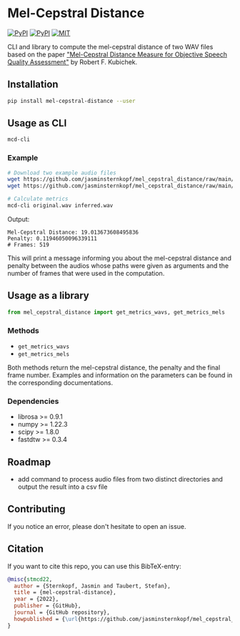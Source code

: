 # Mel-Cepstral Distance

[![PyPI](https://img.shields.io/pypi/v/mel-cepstral-distance.svg)](https://pypi.python.org/pypi/mel-cepstral-distance)
[![PyPI](https://img.shields.io/pypi/pyversions/mel-cepstral-distance.svg)](https://pypi.python.org/pypi/mel-cepstral-distance)
[![MIT](https://img.shields.io/github/license/jasminsternkopf/mel_cepstral_distance.svg)](https://github.com/jasminsternkopf/mel_cepstral_distance/blob/main/LICENSE)

CLI and library to compute the mel-cepstral distance of two WAV files based on the paper ["Mel-Cepstral Distance Measure for Objective Speech Quality Assessment"](https://ieeexplore.ieee.org/document/407206) by Robert F. Kubichek.

## Installation

```sh
pip install mel-cepstral-distance --user
```

## Usage as CLI

```sh
mcd-cli
```

### Example

```sh
# Download two example audio files
wget https://github.com/jasminsternkopf/mel_cepstral_distance/raw/main/examples/similar_audios/original.wav
wget https://github.com/jasminsternkopf/mel_cepstral_distance/raw/main/examples/similar_audios/inferred.wav

# Calculate metrics
mcd-cli original.wav inferred.wav
```

Output:

```text
Mel-Cepstral Distance: 19.013673608495836
Penalty: 0.11946050096339111
# Frames: 519
```

This will print a message informing you about the mel-cepstral distance and penalty between the audios whose paths were given as arguments and the number of frames that were used in the computation.

## Usage as a library

```py
from mel_cepstral_distance import get_metrics_wavs, get_metrics_mels
```

### Methods

- `get_metrics_wavs`
- `get_metrics_mels`

Both methods return the mel-cepstral distance, the penalty and the final frame number. Examples and information on the parameters can be found in the corresponding documentations.

### Dependencies

- librosa >= 0.9.1
- numpy >= 1.22.3
- scipy >= 1.8.0
- fastdtw >= 0.3.4

## Roadmap

- add command to process audio files from two distinct directories and output the result into a csv file

## Contributing

If you notice an error, please don't hesitate to open an issue.

## Citation

If you want to cite this repo, you can use this BibTeX-entry:

```bibtex
@misc{stmcd22,
  author = {Sternkopf, Jasmin and Taubert, Stefan},
  title = {mel-cepstral-distance},
  year = {2022},
  publisher = {GitHub},
  journal = {GitHub repository},
  howpublished = {\url{https://github.com/jasminsternkopf/mel_cepstral_distance}}
}
```
